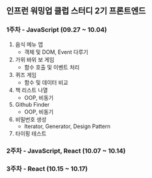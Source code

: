 ## 인프런 워밍업 클럽 스터디 2기 프론트엔드

### 1주차 - JavaScript (09.27 ~ 10.04)

1. 음식 메뉴 앱
   - 객체 및 DOM, Event 다루기
2. 가위 바위 보 게임
   - 함수 호출 및 이벤트 처리
3. 퀴즈 게임
   - 함수 및 데이터 비교
4. 책 리스트 나열
   - OOP, 비동기
5. Github Finder
   - OOP, 비동기
6. 비밀번호 생성
   - Iterator, Generator, Design Pattern
7. 타이핑 테스트

### 2주차 - JavaScript, React (10.07 ~ 10.14)

### 3주차 - React (10.15 ~ 10.17)
